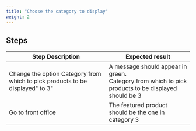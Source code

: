 ```yaml
---
title: "Choose the category to display"
weight: 2
---
```

## Steps
| Step Description | Expected result |
| ----- | ----- |
| Change the option Category from which to pick products to be displayed" to 3" | A message should appear in green.<br>Category from which to pick products to be displayed should be 3 |
| Go to front office | The featured product should be the one in category 3 |
